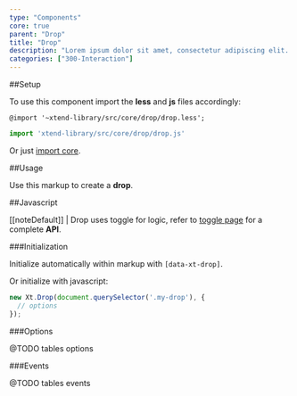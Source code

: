 ```yaml
---
type: "Components"
core: true
parent: "Drop"
title: "Drop"
description: "Lorem ipsum dolor sit amet, consectetur adipiscing elit. Nunc tempus laoreet leo sit amet iaculis."
categories: ["300-Interaction"]
---
```


##Setup

To use this component import the **less** and **js** files accordingly:

```less
@import '~xtend-library/src/core/drop/drop.less';
```

```jsx
import 'xtend-library/src/core/drop/drop.js'
```

Or just [import core](/core/setup/#@TODO).

##Usage

Use this markup to create a **drop**.

<script type="text/plain" class="language-markup">
  <div class="drop-container" data-xt-drop>
    <button type="button">
      <!-- content -->
    </button>
    <div class="drop drop--default">
      <div class="drop-inner">
        <div class="drop-design"></div>
        <div class="drop-content">
          <!-- content -->
        </div>
      </div>
    </div>
  </div>
</script>

##Javascript

[[noteDefault]]
| Drop uses toggle for logic, refer to [toggle page](/core/toggle#@TODO) for a complete **API**.

###Initialization

Initialize automatically within markup with `[data-xt-drop]`.

Or initialize with javascript:

```jsx
new Xt.Drop(document.querySelector('.my-drop'), {
  // options
});
```

###Options

@TODO tables options

###Events

@TODO tables events
